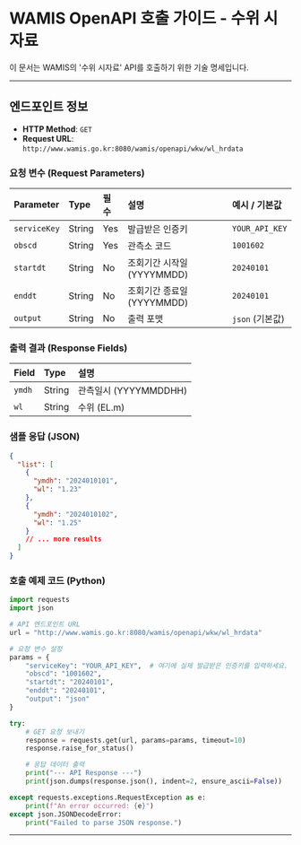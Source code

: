 
# WAMIS OpenAPI 호출 가이드 - 수위 시자료

이 문서는 WAMIS의 '수위 시자료' API를 호출하기 위한 기술 명세입니다.

---

## 엔드포인트 정보

- **HTTP Method**: `GET`
- **Request URL**: `http://www.wamis.go.kr:8080/wamis/openapi/wkw/wl_hrdata`

### 요청 변수 (Request Parameters)

| Parameter  | Type   | 필수 | 설명                     | 예시 / 기본값 |
| :--------- | :----- | :--- | :----------------------- | :------------ |
| `serviceKey` | String | Yes  | 발급받은 인증키          | `YOUR_API_KEY` |
| `obscd`    | String | Yes  | 관측소 코드              | `1001602`     |
| `startdt`  | String | No   | 조회기간 시작일 (YYYYMMDD) | `20240101`    |
| `enddt`    | String | No   | 조회기간 종료일 (YYYYMMDD) | `20240101`    |
| `output`   | String | No   | 출력 포맷                | `json` (기본값) |

### 출력 결과 (Response Fields)

| Field  | Type   | 설명                  |
| :----- | :----- | :-------------------- |
| `ymdh` | String | 관측일시 (YYYYMMDDHH) |
| `wl`   | String | 수위 (EL.m)           |

### 샘플 응답 (JSON)

```json
{
  "list": [
    {
      "ymdh": "2024010101",
      "wl": "1.23"
    },
    {
      "ymdh": "2024010102",
      "wl": "1.25"
    }
    // ... more results
  ]
}
```

### 호출 예제 코드 (Python)

```python
import requests
import json

# API 엔드포인트 URL
url = "http://www.wamis.go.kr:8080/wamis/openapi/wkw/wl_hrdata"

# 요청 변수 설정
params = {
    "serviceKey": "YOUR_API_KEY",  # 여기에 실제 발급받은 인증키를 입력하세요.
    "obscd": "1001602",
    "startdt": "20240101",
    "enddt": "20240101",
    "output": "json"
}

try:
    # GET 요청 보내기
    response = requests.get(url, params=params, timeout=10)
    response.raise_for_status()

    # 응답 데이터 출력
    print("--- API Response ---")
    print(json.dumps(response.json(), indent=2, ensure_ascii=False))

except requests.exceptions.RequestException as e:
    print(f"An error occurred: {e}")
except json.JSONDecodeError:
    print("Failed to parse JSON response.")

```

---

